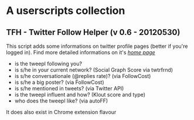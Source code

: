 # A userscripts collection

## TFH - Twitter Follow Helper (v 0.6 - 20120530)
This script adds some informations on twitter profile pages (better if you're logged in).
Find more detailed informations on it's *[home page](bit.ly/scolProdTFH)*
* is the tweepl following you?
* is s/he in your current network? (Social Graph Score via twtrfrnd)
* is s/he conversationale (@replies rate)? (via FollowCost)
* is s/he a big poster? (via FollowCost)
* is s/he mentioned in tweets? (via Twitter API)
* is the tweepl influent and how? (Klout score and type)
* who does the tweepl like? (via autoFF)

It does also exist in Chrome extension flavour
